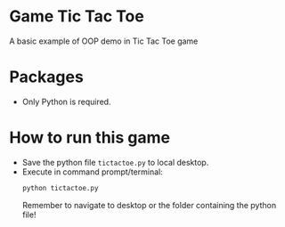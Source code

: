 # Game Tic Tac Toe
A basic example of OOP demo in Tic Tac Toe game

# Packages
* Only Python is required.

# How to run this game
* Save the python file `tictactoe.py` to local desktop.
* Execute in command prompt/terminal:
  ```bash
  python tictactoe.py
  ```
  Remember to navigate to desktop or the folder containing the python file!
